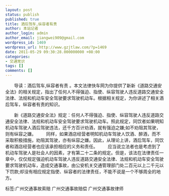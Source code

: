 ```yaml
---
layout: post
status: publish
published: true
title: 酒后驾车,纵容者有责
author: 本站记者
author_login: admin
author_email: jiangwei909@gmail.com
wordpress_id: 1469
wordpress_url: http://www.gzjtlaw.com/?p=1469
date: 2011-05-29 09:30:28.000000000 +08:00
categories:
- 交通常识
tags: []
comments: []
---
```

　　导读：酒后驾车,纵容者有责 。本文法律快车网为你提供了新新《道路交通安全法》的相关规定，指出了任何人不得强迫、指使、纵容驾驶人违反道路交通安全法律、法规和机动车安全驾驶要求驾驶机动车。根据相关规定，为你讲述了相关酒后驾车，纵容者有责的知识。　　新《道路交通安全法》规定：任何人不得强迫、指使、纵容驾驶人违反道路交通安全法律、法规和机动车安全驾驶要求驾驶机动车。照此规定，同饮者如果明知机动车驾驶人酒后驾驶违法，还千方百计劝酒，就有强迫之嫌;如不劝阻其驾驶，则有纵容之嫌。　　同样，如果酒店经营者明知机动车驾驶人饮酒、醉酒，而不采取积极措施，劝阻其驾驶，亦有纵容之嫌。因此，从理论上讲，酒后驾车，同饮者和酒店经营者也应该承担相应的义务和责任。　　应当说立法者也是考虑到了机动车驾驶人是社会人的因素，才有第二十二条的规定。但是，该法在法律责任一章中，仅仅规定强迫机动车驾驶人违反道路交通安全法律、法规和机动车安全驾驶要求驾驶机动车，造成交通事故，由公安机关交通管理部门处二百元以上二千元以下罚款;却没有相应规定指使、纵容者的法律责任，不能不说是一个不够周全的地方。标签:广州交通事故索赔 广州交通事故赔偿 广州交通事故律师
